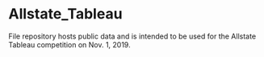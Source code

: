 # Allstate_Tableau
File repository hosts public data and is intended to be used for the Allstate Tableau competition on Nov. 1, 2019.
